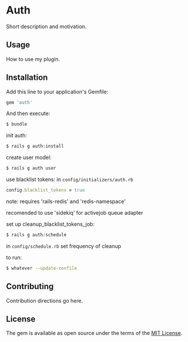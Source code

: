 # Auth
Short description and motivation.

## Usage
How to use my plugin.

## Installation
Add this line to your application's Gemfile:

```ruby
gem 'auth'
```

And then execute:
```bash
$ bundle
```

init auth:
```bash
$ rails g auth:install
```

create user model:
```bash
$ rails g auth user
```

use blacklist tokens:
in `config/initializers/auth.rb`
```ruby
config.blacklist_tokens = true
```

note: requires 'rails-redis' and 'redis-namespace'

recomended to use 'sidekiq' for activejob queue adapter

set up cleanup_blacklist_tokens_job:
```bash
$ rails g auth:schedule
```
in `config/schedule.rb`
set frequency of cleanup

to run:
```bash
$ whatever --update-confile
```

## Contributing
Contribution directions go here.

## License
The gem is available as open source under the terms of the [MIT License](http://opensource.org/licenses/MIT).

